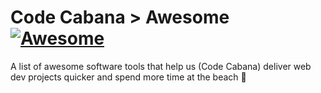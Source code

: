 # Code Cabana > Awesome [![Awesome](https://awesome.re/badge.svg)](https://awesome.re)

A list of awesome software tools that help us (Code Cabana) deliver web dev projects quicker and spend more time at the beach :palm_tree:
